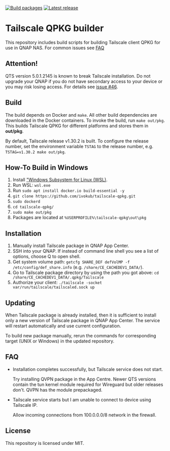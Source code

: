 [![Build packages](https://github.com/ivokub/tailscale-qpkg/workflows/Build%20packages/badge.svg?branch=master)](https://github.com/ivokub/tailscale-qpkg/actions/workflows/build.yml)
[![Latest release](https://img.shields.io/github/v/release/ivokub/tailscale-qpkg?sort=semver)](https://github.com/ivokub/tailscale-qpkg/releases/latest)

Tailscale QPKG builder
======================

This repository includes build scripts for building Tailscale client QPKG for
use in QNAP NAS. For common issues see [FAQ](#FAQ)

Attention!
----------

QTS version 5.0.1.2145 is known to break Tailscale installation. Do not upgrade
your QNAP if you do not have secondary access to your device or you may risk
losing access. For details see [issue #46](https://github.com/ivokub/tailscale-qpkg/issues/46).

Build
-----

The build depends on Docker and `make`. All other build dependencies are
downloaded in the Docker containers. To invoke the build, run `make out/pkg`.
This builds Tailscale QPKG for different platforms and stores them in
**out/pkg**.

By default, Tailscale release v1.30.2 is built. To configure the release number,
set the environment variable `TSTAG` to the release number, e.g.
`TSTAG=v1.30.2 make out/pkg`.

How-To Build in Windows
----------------
1. Install ["Windows Subsystem for Linux (WSL)](https://docs.microsoft.com/en-us/windows/wsl/install).
2. Run WSL: `wsl.exe`
3. Run `sudo apt install docker.io build-essential -y`
4. `git clone https://github.com/ivokub/tailscale-qpkg.git`
5. `sudo dockerd`
6. `cd tailscale-qpkg/`
7. `sudo make out/pkg`
8. Packages are located at `%USERPROFILE%\tailscale-qpkg\out\pkg`

Installation
------------

1. Manually install Tailscale package in QNAP App Center.
2. SSH into your QNAP. If instead of command line shell you see a list of options, choose Q to open shell.
3. Get system volume path: `getcfg SHARE_DEF defVolMP -f /etc/config/def_share.info` (e.g. `/share/CE_CACHEDEV1_DATA/`).
4. Go to Tailscale package directory by using the path you got above: `cd /share/CE_CACHEDEV1_DATA/.qpkg/Tailscale`
5. Authorize your client: `./tailscale -socket var/run/tailscale/tailscaled.sock up`

Updating
--------

When Tailscale package is already installed, then it is sufficient to install
only a new version of Tailscale package in QNAP App Center. The service will
restart automatically and use current configuration.

To build new package manually, rerun the commands for corresponding target
(UNIX or Windows) in the updated repository.

FAQ
---

* Installation completes successfully, but Tailscale service does not start.

  Try installing QVPN package in the App Centre. Newer QTS versions contain the
  tun kernel module required for Wireguard but older releases don't. QVPN has
  the module prepackaged.

* Tailscale service starts but I am unable to connect to device using Tailscale IP.

  Allow incoming connections from 100.0.0.0/8 network in the firewall.

License
-------

This repository is licensed under MIT.
